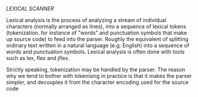 
*_LEXICAL SCANNER_*

Lexical analysis is the process of analyzing a stream of individual characters (normally arranged as lines), into a sequence of lexical tokens (tokenization. for instance of "words" and punctuation symbols that make up source code) to feed into the parser. Roughly the equivalent of splitting ordinary text written in a natural language (e.g. English) into a sequence of words and punctuation symbols. Lexical analysis is often done with tools such as lex, flex and jflex.

Strictly speaking, tokenization may be handled by the parser. The reason why we tend to bother with tokenising in practice is that it makes the parser simpler, and decouples it from the character encoding used for the source code
